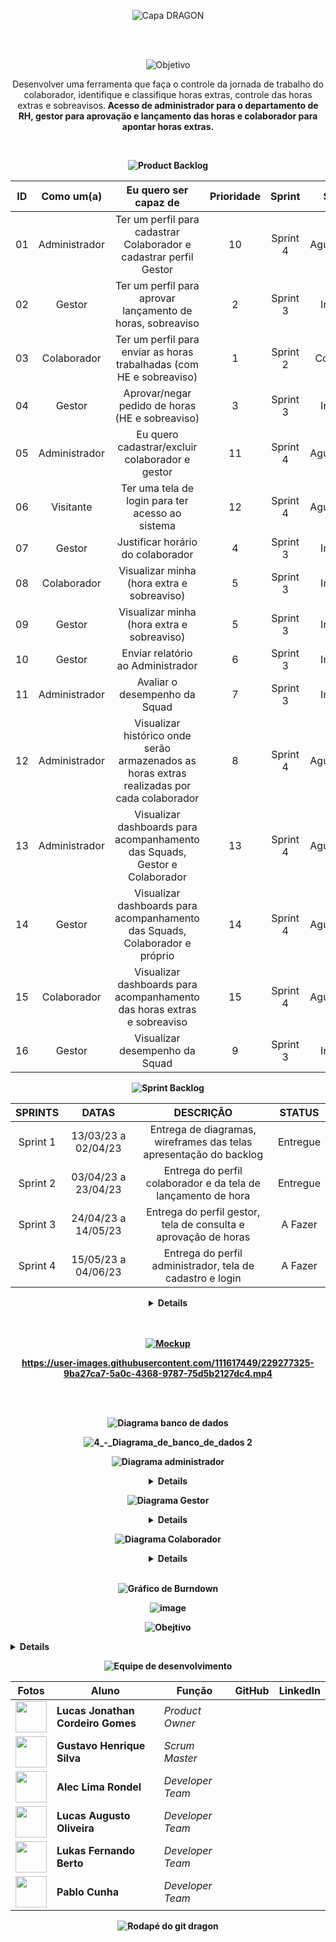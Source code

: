 <div align="center">
 
![Capa DRAGON](https://user-images.githubusercontent.com/111617449/226095576-86edb6ff-c411-401a-8347-f37f1b7fe10f.png)
 
</div>
</br>

<br>

<div align="center">
 
![Objetivo](https://user-images.githubusercontent.com/111617449/226420067-8dd376b4-c7f0-4073-9fa3-b89afe4d7f38.png)
 
 Desenvolver uma ferramenta que faça o controle da jornada de trabalho do colaborador, identifique e classifique horas extras, controle das horas extras e sobreavisos.<b>
Acesso de administrador para o departamento de RH, gestor para aprovação e lançamento das horas e colaborador para apontar horas extras.<b>

</div>

</br>
 
 
<div align="center">
 
![Product Backlog](https://user-images.githubusercontent.com/111617449/226420233-6615cd47-db32-437a-8c34-d13065f930fa.png)
 
 </div>

| ID | Como um(a) | Eu quero ser capaz de | Prioridade | Sprint | Status |
| :-: | :---: | :-----: | :----------: | :---: | :---: |
| 01 | Administrador | Ter um perfil para cadastrar Colaborador e cadastrar perfil Gestor | 10 | Sprint 4 | Aguardando |
| 02 | Gestor | Ter um perfil para aprovar lançamento de horas, sobreaviso | 2 | Sprint 3 | Iniciado |
| 03 | Colaborador | Ter um perfil para enviar as horas trabalhadas (com HE e sobreaviso) | 1 | Sprint 2 | Concluído |
| 04 | Gestor | Aprovar/negar pedido de horas (HE e sobreaviso) | 3 | Sprint 3 | Iniciado |
| 05 | Administrador | Eu quero cadastrar/excluir colaborador e gestor | 11 | Sprint 4 | Aguardando |
| 06 | Visitante | Ter uma tela de login para ter acesso ao sistema | 12 | Sprint 4 | Aguardando |
| 07 | Gestor | Justificar horário do colaborador | 4 | Sprint 3 | Iniciado |
| 08 | Colaborador | Visualizar minha (hora extra e sobreaviso) | 5 | Sprint 3 | Iniciado |
| 09 | Gestor | Visualizar minha (hora extra e sobreaviso) | 5 | Sprint 3 | Iniciado |
| 10 | Gestor | Enviar relatório ao Administrador| 6 | Sprint 3 | Iniciado |
| 11 | Administrador | Avaliar o desempenho da Squad | 7 | Sprint 3 | Iniciado |
| 12 | Administrador | Visualizar histórico onde serão armazenados as horas extras realizadas por cada colaborador | 8 | Sprint 4 | Aguardando |
| 13 | Administrador | Visualizar dashboards para acompanhamento das Squads, Gestor e Colaborador | 13 | Sprint 4 | Aguardando |
| 14 | Gestor | Visualizar dashboards para acompanhamento das Squads, Colaborador e próprio | 14 | Sprint 4 | Aguardando |
| 15 | Colaborador | Visualizar dashboards para acompanhamento das horas extras e sobreaviso | 15 | Sprint 4 | Aguardando |
| 16 | Gestor | Visualizar desempenho da Squad | 9 | Sprint 3 | Iniciado |


<div align="center">

![Sprint Backlog](https://user-images.githubusercontent.com/111617449/226683297-18907cc3-257f-451b-872c-a20534c8f223.png)

</div>


| SPRINTS | DATAS | DESCRIÇÃO | STATUS |
|:-------:|:-----:|:---------:|:------:|
| Sprint 1 | 13/03/23 a 02/04/23 | Entrega de diagramas, wireframes das telas apresentação do backlog | Entregue |
| Sprint 2 | 03/04/23 a 23/04/23 | Entrega do perfil colaborador e da tela de lançamento de hora | Entregue |
| Sprint 3 | 24/04/23 a 14/05/23 | Entrega do perfil gestor, tela de consulta e aprovação de horas | A Fazer |
| Sprint 4 | 15/05/23 a 04/06/23 | Entrega do perfil administrador, tela de cadastro e login | A Fazer |

<div align="center">

<details>
 <a href="https://app.mural.co/t/api1378/m/api1378/1679696337791/dca54b6baacd7c91e18556b306e24030dfa13786?sender=ued17637c814300f6e4121903">Organização das Sprints <img src="https://user-images.githubusercontent.com/125532603/230391124-4c6140a2-3f96-4a1c-b245-f5f74a668cf4.png" height="20">
</details>

<br>
<br>
 
![Mockup](https://user-images.githubusercontent.com/111617449/226683334-0ddb2ed1-9d5b-4c67-a90f-6376e1ff1245.png)
 
 https://user-images.githubusercontent.com/111617449/229277325-9ba27ca7-5a0c-4368-9787-75d5b2127dc4.mp4
 </div>
 
<br>
<br>

<div align="center">

![Diagrama banco de dados](https://user-images.githubusercontent.com/111617449/229276290-7757e54c-ba39-4ecd-a3a0-682514e81fc1.png)
 
![4_-_Diagrama_de_banco_de_dados 2](https://user-images.githubusercontent.com/111617449/229276548-1e06eba6-4375-4105-a716-d6ac273abda0.png)

</div>


<div align="center">

 ![Diagrama administrador](https://user-images.githubusercontent.com/111617449/229276289-0e893d43-f43e-4916-8f72-c83690d2c942.png)
 
 <details>
 
 ![3_-_Diagrama_administrador 222](https://user-images.githubusercontent.com/111407920/230245694-d61bbdc7-0e6d-4063-97d7-e583f4f7a208.png)

</details>

</div>

 
 
<div align="center">

![Diagrama Gestor](https://user-images.githubusercontent.com/111617449/229276292-857dab2d-4f84-43a4-a9c9-26a5c2ace946.png)

<details>

![2_-_Diagrama_gestor](https://user-images.githubusercontent.com/111407920/229246593-018e943b-db20-443b-b36e-e3976f4629ab.png)

</details>

</div>


<div align="center">

![Diagrama Colaborador](https://user-images.githubusercontent.com/111617449/229276291-71972f75-d911-48a6-9699-6b23ce625fce.png)

<details>

![1_-_Diagrama_colaborador](https://user-images.githubusercontent.com/111407920/229246566-21a9f6b5-6f6d-474c-bd6c-e5623bae2a59.png)

</details>

</div>

<br>
<div align="center">
 
 ![Gráfico de Burndown](https://user-images.githubusercontent.com/111617449/233748281-c7cc9bf4-1f30-4eb6-9542-e00c08e4e639.png)
 
  ![image](https://user-images.githubusercontent.com/111617449/233748126-17df1127-3dea-43ae-9a98-37b34e8d0478.png)
 
 </div>
 
<div align="center">

   ![Obejtivo](https://user-images.githubusercontent.com/111617449/229278871-7d19f1d0-df6a-4416-9b16-9671ccd954f4.png)

</div>
 
 <details>

  <ul dir="auto">
   <li><b>Ferramenta utilizada para comunicação com o cliente</b>
    <ul>
     <li><a href="https://app.slack.com/">Slack <img src="https://cdn-icons-png.flaticon.com/512/2111/2111615.png" height="20"></a></li>
    </ul>
   </li>
   <li><b>Ferramenas utilizadas para desenvolver a documentação do projeto</b>
    <ul>
     <li dir="auto"><b>Diagramas</b>
      <a href="http://www.sis4.com/brModelo/">brModelo <img src="https://1.bp.blogspot.com/-QRYdop66NFQ/W5Fpla17bDI/AAAAAAAADfg/Rck2NKfsAYkIhBD5E107wWCpq8GBMIxiACLcBGAs/s1600/brmodelo3.png" height="20"></a>
     <li dir="auto"><b>Wireframes</b>
      <a href="https://www.canva.com/pt_br/">Canva <img src="https://upload.wikimedia.org/wikipedia/commons/thumb/0/08/Canva_icon_2021.svg/2048px-Canva_icon_2021.svg.png" height="20"></a>
     <li dir="auto"><b>Organização das sprints</b>
      <a href="https://www.mural.co/?utm_medium=paid-search&utm_source=adwords&utm_campaign=Core_Brand&utm_adgroup=Mural_-_Branded&utm_campaign_id=11265145092&utm_content=mural%20app&utm_adgroupid=109231331743&gclid=Cj0KCQjwiZqhBhCJARIsACHHEH9jPbljUxv7h4HeDxkVPpT7CkqbjBcB29aM3OCfxnSrI3yje1Pkd4IaArmREALw_wcB">Mural <img src="https://user-images.githubusercontent.com/125532603/230391124-4c6140a2-3f96-4a1c-b245-f5f74a668cf4.png" height="20"></a>
    </ul>
   </li>
   <li><b>Ferramentas utilizadas para desenvolver o projeto</b>
    <ul>
     <li dir="auto"><b>Armazenamento e versionamento do projeto</b>
      <a href="https://github.com/">GitHub <img src="https://cdn-icons-png.flaticon.com/512/25/25231.png" height="20"></a>
      </li>
     <li dir="auto"><b>Front-End</b>
      <a href="https://openjfx.io/">Java FX <img src="https://static.wixstatic.com/media/2724b2_a4c660815dde4271be00cb7e9b9cae2c~mv2.png/v1/fit/w_605%2Ch_533%2Cal_c%2Cq_80,enc_auto/file.jpg" height="20"></a>
      <b> e </b>
      <a href="https://code.visualstudio.com/">Visual Studio Code <img src="https://upload.wikimedia.org/wikipedia/commons/thumb/2/2d/Visual_Studio_Code_1.18_icon.svg/2056px-Visual_Studio_Code_1.18_icon.svg.png" height="20"></a>
      </li>
      <li dir="auto"><b>Back-End</b>
       <a href="https://www.java.com/pt-BR/">Java <img src="https://cdn-icons-png.flaticon.com/512/226/226777.png" height="20"></a>
       <b> e </b>
       <a href="https://www.jetbrains.com/pt-br/idea/">Intellij <img src="https://upload.wikimedia.org/wikipedia/commons/thumb/9/9c/IntelliJ_IDEA_Icon.svg/2048px-IntelliJ_IDEA_Icon.svg.png" height="20"></a>
      </li>
      <li dir="auto"><b>Banco de dados</b>
       <a href="https://www.postgresql.org/">PostgreSQL <img src="https://upload.wikimedia.org/wikipedia/commons/thumb/2/29/Postgresql_elephant.svg/1200px-Postgresql_elephant.svg.png" height="20"></a>
      </li>
      <li dir="auto"><b>Comunicação interna da equipe</b>
       <a href="https://discord.com/">Discord <img src="https://logosmarcas.net/wp-content/uploads/2020/12/Discord-Logo.png" height="20"></a>
       <b> e </b>
       <a href="https://www.whatsapp.com/?lang=pt_br">Whatsapp <img src="https://imagepng.org/wp-content/uploads/2017/08/whatsapp-icone-1.png" height="20"></a>
      </li>
     </ul>
    </li>  
   </ul>
  </details>
 
<div align="center">

![Equipe de desenvolvimento](https://user-images.githubusercontent.com/111617449/227279289-39f6f145-321b-4940-8db0-28e12f9007ac.png)

</div>

<div align="center">

 <table>
 <thead>
 <tr>
 <th>Fotos</th>
 <th>Aluno</th>
 <th>Função</th>
 <th>GitHub</th>
 <th>LinkedIn</th>
 </tr>
 </thead>
 <tbody>

 <tr>
 <td><img src="https://avatars.githubusercontent.com/u/111617449?v=4" width="50" height="50"></td>
 <td><strong>Lucas Jonathan Cordeiro Gomes</strong></td>
 <td><em>Product Owner</em></td>
 <td><a href="https://github.com/lucasjonathangomes"><img src="https://camo.githubusercontent.com/34f11e6964319f34c6c7153d65d7e5a9df4ba3ab0f7ea9a97a1db25c885f1c47/68747470733a2f2f6269742e6c792f336639586f3050" alt="" data-canonical-src="https://bit.ly/3f9Xo0P" style="max-width: 100%;"></a></td>
 <td><a href="https://www.linkedin.com/in/lucasjonathancordeirogomes/" rel="nofollow"><img src="https://camo.githubusercontent.com/e804cb8a525c57bff5e5d5d978558cd7497b03c08c7734a1bf6eb9ac7e6b6909/68747470733a2f2f6269742e6c792f3250315a6f674d" alt="" data-canonical-src="https://bit.ly/2P1ZogM" style="max-width: 100%;"></a></td>
 </tr>

 <tr>
 <td><img src="https://avatars.githubusercontent.com/u/111407920?v=4" width="50" height="50"></td>
 <td><strong>Gustavo Henrique Silva</strong></td>
 <td><em>Scrum Master</em></td>
 <td><a href="https://github.com/Gustavo394"><img src="https://camo.githubusercontent.com/34f11e6964319f34c6c7153d65d7e5a9df4ba3ab0f7ea9a97a1db25c885f1c47/68747470733a2f2f6269742e6c792f336639586f3050" alt="" data-canonical-src="https://bit.ly/3f9Xo0P" style="max-width: 100%;"></a></td>
 <td><a href="https://www.linkedin.com/in/gustavo-h8-silva" rel="nofollow"><img src="https://camo.githubusercontent.com/e804cb8a525c57bff5e5d5d978558cd7497b03c08c7734a1bf6eb9ac7e6b6909/68747470733a2f2f6269742e6c792f3250315a6f674d" alt="" data-canonical-src="https://bit.ly/2P1ZogM" style="max-width: 100%;"></a></td>
 </tr>
  
 <tr>
 <td><img src="https://avatars.githubusercontent.com/u/43094055?v=4" width="50" height="50"></td>
 <td><strong>Alec Lima Rondel</strong></td>
 <td><em>Developer Team</em></td>
 <td><a href="https://github.com/aleclr"><img src="https://camo.githubusercontent.com/34f11e6964319f34c6c7153d65d7e5a9df4ba3ab0f7ea9a97a1db25c885f1c47/68747470733a2f2f6269742e6c792f336639586f3050" alt="" data-canonical-src="https://bit.ly/3f9Xo0P" style="max-width: 100%;"></a></td>
 <td><a href="https://www.linkedin.com/in/alecrondel/" rel="nofollow"><img src="https://camo.githubusercontent.com/e804cb8a525c57bff5e5d5d978558cd7497b03c08c7734a1bf6eb9ac7e6b6909/68747470733a2f2f6269742e6c792f3250315a6f674d" alt="" data-canonical-src="https://bit.ly/2P1ZogM" style="max-width: 100%;"></a></td>
 </tr>

 <tr>
 <td><img src="https://avatars.githubusercontent.com/u/107444159?v=4" width="50" height="50"></td>
 <td><strong>Lucas Augusto Oliveira</strong></td>
 <td><em>Developer Team</em></td>
 <td><a href="https://github.com/LucasOliveira321"><img src="https://camo.githubusercontent.com/34f11e6964319f34c6c7153d65d7e5a9df4ba3ab0f7ea9a97a1db25c885f1c47/68747470733a2f2f6269742e6c792f336639586f3050" alt="" data-canonical-src="https://bit.ly/3f9Xo0P" style="max-width: 100%;"></a></td>
 <td><a href="https://www.linkedin.com/in/lucas-oliveira-1a1275108/" rel="nofollow"><img src="https://camo.githubusercontent.com/e804cb8a525c57bff5e5d5d978558cd7497b03c08c7734a1bf6eb9ac7e6b6909/68747470733a2f2f6269742e6c792f3250315a6f674d" alt="" data-canonical-src="https://bit.ly/2P1ZogM" style="max-width: 100%;"></a></td>
 </tr>

 <tr>
 <td><img src="https://avatars.githubusercontent.com/u/94874696?v=4" width="50" height="50"></td>
 <td><strong>Lukas Fernando Berto</strong></td>
 <td><em>Developer Team</em></td>
 <td><a href="https://github.com/LukasFernando"><img src="https://camo.githubusercontent.com/34f11e6964319f34c6c7153d65d7e5a9df4ba3ab0f7ea9a97a1db25c885f1c47/68747470733a2f2f6269742e6c792f336639586f3050" alt="" data-canonical-src="https://bit.ly/3f9Xo0P" style="max-width: 100%;"></a></td>
 <td><a href="https://www.linkedin.com/in/lukas-fernando/" rel="nofollow"><img src="https://camo.githubusercontent.com/e804cb8a525c57bff5e5d5d978558cd7497b03c08c7734a1bf6eb9ac7e6b6909/68747470733a2f2f6269742e6c792f3250315a6f674d" alt="" data-canonical-src="https://bit.ly/2P1ZogM" style="max-width: 100%;"></a></td>
 </tr>

 <tr>
 <td><img src="https://avatars.githubusercontent.com/u/111435624?v=4" width="50" height="50"></td>
 <td><strong>Pablo Cunha</strong></td>
 <td><em>Developer Team</em></td>
 <td><a href="https://github.com/pabloo-cunha"><img src="https://camo.githubusercontent.com/34f11e6964319f34c6c7153d65d7e5a9df4ba3ab0f7ea9a97a1db25c885f1c47/68747470733a2f2f6269742e6c792f336639586f3050" alt="" data-canonical-src="https://bit.ly/3f9Xo0P" style="max-width: 100%;"></a></td>
 <td><a href="https://www.linkedin.com/in/pabloo-cunha/" rel="nofollow"><img src="https://camo.githubusercontent.com/e804cb8a525c57bff5e5d5d978558cd7497b03c08c7734a1bf6eb9ac7e6b6909/68747470733a2f2f6269742e6c792f3250315a6f674d" alt="" data-canonical-src="https://bit.ly/2P1ZogM" style="max-width: 100%;"></a></td>
 </tr>

 </tbody>
 </table>
 
</div>

 <div align="center">
  
   ![Rodapé do git dragon](https://user-images.githubusercontent.com/111617449/233748683-a4148526-e861-4fb0-bd51-6c6bdcc0e17c.png)
  
</details>


